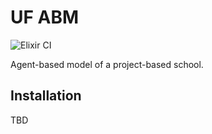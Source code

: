 # UF ABM
![Elixir CI](https://github.com/fotonmoton/elixir_sanbox/workflows/Elixir%20CI/badge.svg?branch=master)

Agent-based model of a project-based school.

## Installation

TBD
